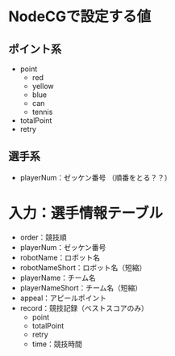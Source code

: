 # NodeCGで設定する値
## ポイント系
* point
    * red
    * yellow
    * blue
    * can
    * tennis
* totalPoint
* retry

## 選手系
* playerNum：ゼッケン番号
（順番をとる？？）

# 入力：選手情報テーブル
* order：競技順
* playerNum：ゼッケン番号
* robotName：ロボット名
* robotNameShort：ロボット名（短縮）
* playerName：チーム名
* playerNameShort：チーム名（短縮）
* appeal：アピールポイント
* record：競技記録（ベストスコアのみ）
    * point
    * totalPoint
    * retry
    * time：競技時間